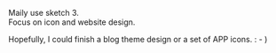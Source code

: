 Maily use sketch 3.    
Focus on icon and website design.

Hopefully, I could finish a blog theme design or a set of APP icons.  : - )
